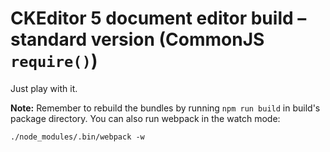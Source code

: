 # CKEditor 5 document editor build – standard version (CommonJS `require()`)

Just play with it.

**Note:** Remember to rebuild the bundles by running `npm run build` in build's package directory. You can also run webpack in the watch mode:

```
./node_modules/.bin/webpack -w
```
